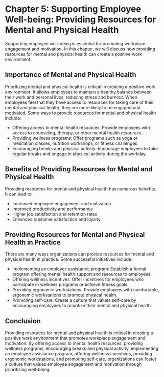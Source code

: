 Chapter 5: Supporting Employee Well-being: Providing Resources for Mental and Physical Health
=============================================================================================

Supporting employee well-being is essential for promoting workplace engagement and motivation. In this chapter, we will discuss how providing resources for mental and physical health can create a positive work environment.

Importance of Mental and Physical Health
----------------------------------------

Prioritizing mental and physical health is critical in creating a positive work environment. It allows employees to maintain a healthy balance between their work and personal lives, reducing stress and burnout. When employees feel that they have access to resources for taking care of their mental and physical health, they are more likely to be engaged and motivated. Some ways to provide resources for mental and physical health include:

* Offering access to mental health resources: Provide employees with access to counseling, therapy, or other mental health resources.
* Providing wellness programs: Offer programs such as yoga or meditation classes, nutrition workshops, or fitness challenges.
* Encouraging breaks and physical activity: Encourage employees to take regular breaks and engage in physical activity during the workday.

Benefits of Providing Resources for Mental and Physical Health
--------------------------------------------------------------

Providing resources for mental and physical health has numerous benefits. It can lead to:

* Increased employee engagement and motivation
* Improved productivity and performance
* Higher job satisfaction and retention rates
* Enhanced customer satisfaction and loyalty

Providing Resources for Mental and Physical Health in Practice
--------------------------------------------------------------

There are many ways organizations can provide resources for mental and physical health in practice. Some successful initiatives include:

* Implementing an employee assistance program: Establish a formal program offering mental health support and resources to employees.
* Offering wellness incentives: Offer incentives for employees who participate in wellness programs or achieve fitness goals.
* Providing ergonomic workstations: Provide employees with comfortable, ergonomic workstations to promote physical health.
* Promoting self-care: Create a culture that values self-care by encouraging employees to prioritize their mental and physical health.

Conclusion
----------

Providing resources for mental and physical health is critical in creating a positive work environment that promotes workplace engagement and motivation. By offering access to mental health resources, providing wellness programs, encouraging breaks and physical activity, implementing an employee assistance program, offering wellness incentives, providing ergonomic workstations, and promoting self-care, organizations can foster a culture that values employee engagement and motivation through prioritizing well-being.
